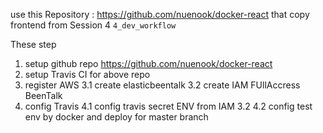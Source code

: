 
use this Repository : https://github.com/nuenook/docker-react
that copy frontend from Session 4 `4_dev_workflow`


These step

1. setup github repo https://github.com/nuenook/docker-react
2. setup Travis CI for above repo
3. register AWS 
    3.1 create elasticbeentalk
    3.2 create IAM FUllAccress BeenTalk
4. config Travis
    4.1 config travis secret ENV from IAM 3.2
    4.2 config test env by docker and deploy for master branch


